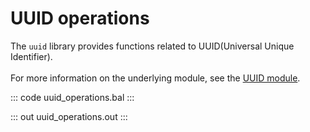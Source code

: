 # UUID operations

The `uuid` library provides functions related to UUID(Universal Unique Identifier).<br/><br/>
For more information on the underlying module,
see the [UUID module](https://docs.central.ballerina.io/ballerina/uuid/latest/).

::: code uuid_operations.bal :::

::: out uuid_operations.out :::